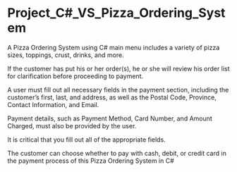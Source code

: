 # Project_C#_VS_Pizza_Ordering_System
A Pizza Ordering System using C# main menu includes a variety of pizza sizes, toppings, crust, drinks, and more.

If the customer has put his or her order(s), he or she will review his order list for clarification before proceeding to payment.

A user must fill out all necessary fields in the payment section, including the customer’s first, last, and address, as well as the Postal Code, Province, Contact Information, and Email.

Payment details, such as Payment Method, Card Number, and Amount Charged, must also be provided by the user.

It is critical that you fill out all of the appropriate fields.

The customer can choose whether to pay with cash, debit, or credit card in the payment process of this Pizza Ordering System in C#
